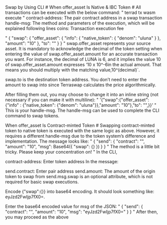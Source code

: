 Swap by Using CLI #
When offer_asset Is Native & IBC Token #
All transactions can be executed with the below command:
"
terrad tx wasm execute <contract-address> <handle-msg> <coins>
"
contract-address: The pair contract address in a swap transaction
handle-msg: The method and parameters of the execution, which will be explained following lines
coins: Transaction execution fee

"
{
  "swap": {
    "offer_asset": {
      "info": {
        "native_token": {
          "denom": "uluna"
        }
      },
      "amount": "10"
    },
    "to": "<Addr>"
  }
}
"
swap.offer_asset represents your source asset. It is mandatory to acknowledge the decimal of the token setting when entering the value of swap.offer_asset.amount for an accurate transaction you want. For instance, the decimal of LUNA is 6, and it implies the value 10 of swap.offer_asset.amount expresses ‘10 x 10^-6in the actual amount. That means you should multiply with the matching value,10^(decimal)`.

swap.to is the destination token address. You don’t need to enter the amount to swap into since Terraswap calculates the price algorithmically.

After filling them out, you may choose to change it into an inline string (not necessary if you can make it with multiline):
"
'{"swap":{"offer_asset": {"info" : {"native_token": {"denom": "uluna"}},"amount": "10"},"to": "<Addr>",}}'
"
This is your handle-msg. The handle-msg can be used to complete the CLI command to swap tokens.

When offer_asset Is Contract-minted Token #
Swapping contract-minted token to native token is executed with the same logic as above. However, it requires a different handle-msg due to the token system’s difference and implementation. The message looks like:
"
{
  "send": {
    "contract": "<Addr>",
    "amount": "10",
    "msg": Base64({
      "swap": {}
    })
  }
}
"
The method is a little bit tricky. Please keep your concentration on!
"
In the CLI,

contract-address: Enter token address
In the message:

send.contract: Enter pair address
send.amount: The amount of the origin token to swap from
send.msg.swap is an optional attribute, which is not required for basic swap executions.

Encode {"swap":{}} into base64 encoding. It should look something like: eyJzd2FwIjp7fX0=.

Enter the base64 encoded value for msg of the JSON:
"
{
  "send": {
    "contract": "<Addr>",
    "amount": "10",
    "msg": "eyJzd2FwIjp7fX0="
  }
}
"
After then, you may proceed as the above
